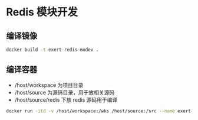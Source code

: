 # Redis 模块开发

## 编译镜像

```sh
docker build -t exert-redis-modev .
```

## 编译容器

- /host/workspace 为项目目录
- /host/source 为源码目录，用于放相关源码
- /host/source/redis 下放 redis 源码用于编译

```sh
docker run -itd -v /host/workspace:/wks /host/source:/src --name exert-redis-modev exert-redis-modev
```
